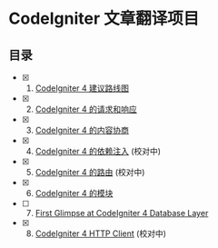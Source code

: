 # CodeIgniter 文章翻译项目

## 目录

- [x] 1. [CodeIgniter 4 建议路线图](codeigniter-4-proposed-roadmap.md)
- [x] 2. [CodeIgniter 4 的请求和响应](requests-and-responses-in-codeigniter-4.md)
- [x] 3. [CodeIgniter 4 的内容协商](content-negotiation-in-codeigniter-4.md)
- [x] 4. [CodeIgniter 4 的依赖注入](dependency-injection-in-codeigniter-4.md) (校对中)
- [x] 5. [CodeIgniter 4 的路由](routes-in-codeigniter-4.md) (校对中)
- [x] 6. [CodeIgniter 4 的模块](modules-in-codeigniter-4.md)
- [ ] 7. [First Glimpse at CodeIgniter 4 Database Layer](first-glimpse-at-codeigniter-4-database-layer.md)
- [x] 8. [CodeIgniter 4 HTTP Client](codeigniter-4-http-client.md) (校对中)
